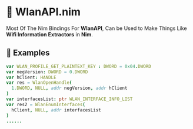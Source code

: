 
# 📡 WlanAPI.nim
Most Of The Nim Bindings For **WlanAPI**, Can be Used to Make Things Like **Wifi Information Extractors** in **Nim**.
## 👀 Examples
```nim
var WLAN_PROFILE_GET_PLAINTEXT_KEY : DWORD = 0x04.DWORD
var negVersion: DWORD = 0.DWORD
var hClient: HANDLE
var res = WlanOpenHandle(
  1.DWORD, NULL, addr negVersion, addr hClient
)
var interfacesList: ptr WLAN_INTERFACE_INFO_LIST
var res2 = WlanEnumInterfaces(
  hClient, NULL, addr interfacesList
)
......
```
